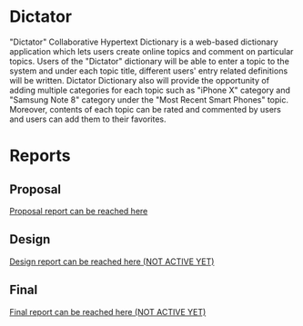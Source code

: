 # Dictator
"Dictator" Collaborative Hypertext Dictionary is a web-based dictionary application which lets users create online topics and comment on particular topics. Users of the "Dictator" dictionary will be able to enter a topic to the system and under each topic title, different users' entry related definitions will be written. Dictator Dictionary also will provide the opportunity of adding multiple categories for each topic such as "iPhone X" category and "Samsung Note 8" category under the "Most Recent Smart Phones" topic. Moreover, contents of each topic can be rated and commented by users and users can add them to their favorites.
# Reports
## Proposal
[Proposal report can be reached here](https://github.com/alchemistake/dictator/raw/master/docs/Proposal%20Document.pdf)
## Design
[Design report can be reached here (NOT ACTIVE YET)](www.google.com)
## Final
[Final report can be reached here (NOT ACTIVE YET)](www.google.com)
